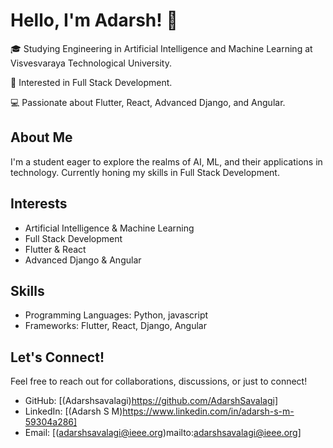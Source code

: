 # Hello, I'm Adarsh! 👋

🎓 Studying Engineering in Artificial Intelligence and Machine Learning at Visvesvaraya Technological University.

🌟 Interested in Full Stack Development.

💻 Passionate about Flutter, React, Advanced Django, and Angular.

## About Me

I'm a student eager to explore the realms of AI, ML, and their applications in technology. Currently honing my skills in Full Stack Development.

## Interests

- Artificial Intelligence & Machine Learning
- Full Stack Development
- Flutter & React
- Advanced Django & Angular

## Skills

- Programming Languages: Python, javascript 
- Frameworks: Flutter, React, Django, Angular


## Let's Connect!

Feel free to reach out for collaborations, discussions, or just to connect!

- GitHub: [(Adarshsavalagi)https://github.com/AdarshSavalagi]
- LinkedIn: [(Adarsh S M)https://www.linkedin.com/in/adarsh-s-m-59304a286]
- Email: [(adarshsavalagi@ieee.org)mailto:adarshsavalagi@ieee.org]
